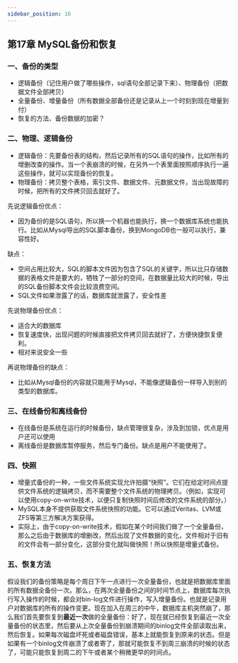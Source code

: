 ```yaml
---
sidebar_position: 16
---
```




## 第17章 MySQL备份和恢复

### 一、备份的类型

- 逻辑备份（记住用户做了哪些操作，sql语句全部记录下来）、物理备份（把数据文件全部拷贝）
- 全量备份、增量备份（所有数据全部备份还是记录从上一个时刻到现在增量到付）
- 恢复的方法、备份数据的加密？

### 二、物理、逻辑备份

- 逻辑备份：先要备份表的结构，然后记录所有的SQL语句的操作，比如所有的增删改查的操作。当一个表崩溃的时候，在另外一个表里面按照顺序执行一遍这些操作，就可以实现备份的恢复。
- 物理备份：拷贝整个表格，索引文件、数据文件、元数据文件，当出现故障的时候，把所有的文件拷贝回去就好了。

先说逻辑备份优点：

- 因为备份的是SQL语句，所以换一个机器也能执行，换一个数据库系统也能执行。比如从Mysql导出的SQL脚本备份，换到MongoDB也一般可以执行，兼容性好。

缺点：

- 空间占用比较大，SQL的脚本文件因为包含了SQL的关键字，所以比只存储数据的表格文件是要大的，牺牲了一部分的空间，在数据量比较大的时候，导出的SQL备份脚本文件会比较浪费空间。
- SQL文件如果泄露了的话，数据库就泄露了，安全性差

先说物理备份优点：

- 适合大的数据库
- 恢复速度快，出现问题的时候直接把文件拷贝回去就好了，方便快捷恢复便利。
- 相对来说安全一些

再说物理备份的缺点：

- 比如从Mysql备份的内容就只能用于Mysql，不能像逻辑备份一样导入到别的类型的数据库。

### 三、在线备份和离线备份

- 在线备份是系统在运行的时候备份，缺点管理很复杂，涉及到加锁，优点是用户还可以使用
- 离线备份是数据库暂停服务，然后专门备份。缺点是用户不能使用了。

### 四、快照

- 增量式备份的一种，一些文件系统实现允许拍摄“快照”。它们在给定时间点提供文件系统的逻辑拷贝，而不需要整个文件系统的物理拷贝。（例如，实现可以使用copy-on-write技术，以便只复制快照时间后修改的文件系统的部分。）
- MySQL本身不提供获取文件系统快照的功能。它可以通过Veritas、LVM或ZFS等第三方解决方案获得。
- 实际上，由于copy-on-write技术，假如在某个时间我们做了一个全量备份，那么之后由于数据库的增删改，然后出现了文件数据的变化，文件相对于旧有的文件会有一部分变化，这部分变化就叫做快照！所以快照是增量式备份。

### 五、恢复方法

假设我们的备份策略是每个周日下午一点进行一次全量备份，也就是把数据库里面的所有数据全备份一次。那么，在两次全量备份之间的时间节点上，数据库每次执行写入操作的时候，都会对bin-log文件进行操作，写入增量备份。也就是记录用户对数据库的所有的操作变更。现在加入在周三的中午，数据库主机突然崩了，那么我们首先要恢复到**最近一次**做的全量备份：好了，现在就已经恢复到最近一次全量备份的状态里，然后要从上次全量备份到崩溃期间的binlog文件全部读取出来，然后恢复。如果每次磁盘坏死或者磁盘错误，基本上就能恢复到原来的状态。但是如果有一个binlog文件崩溃了或者寄了，那就可能恢复不到周三崩溃的时候的状态了，可能只能恢复到周二的下午或者某个稍微更早的时间点。